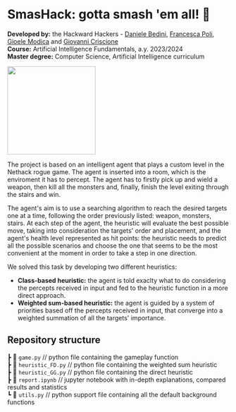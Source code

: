 # SmasHack: gotta smash 'em all! 👾

**Developed by:** the Hackward Hackers - [Daniele Bedini](https://github.com/danielebedini), [Francesca Poli](https://github.com/francescapoli98), [Gioele Modica](https://github.com/pavomod) and [Giovanni Criscione](https://github.com/gcriscione) \
**Course:** Artificial Intelligence Fundamentals, a.y. 2023/2024 \
**Master degree:** Computer Science, Artificial Intelligence curriculum 

<img src="https://apre.it/wp-content/uploads/2021/01/logo_uni-pisa.png" width="200" />

The project is based on an intelligent agent that plays a custom level in the Nethack rogue game. The agent is inserted into a room, which is the enviroment it has to percept. The agent has to firstly pick up and wield a weapon, then kill all the monsters and, finally, finish the level exiting through the stairs and win.

The agent's aim is to use a searching algorithm to reach the desired targets one at a time, following the order previously listed: weapon, monsters, stairs. At each step of the agent, the heuristic will evaluate the best possible move, taking into consideration the targets' order and placement, and the agent's health level represented as hit points: the heuristic needs to predict all the possible scenarios and choose the one that seems to be the most convenient at the moment in order to take a step in one direction. 

We solved this task by developing two different heuristics: 
- **Class-based heuristic:** the agent is told exaclty what to do considering the percepts received in input and fed to the heuristic function in a more direct approach.
- **Weighted sum-based heuristic:** the agent is guided by a system of priorities based off the percepts received in input, that converge into a weighted summation of all the targets' importance.


## Repository structure 
 ┣ 📄 `game.py`            // python file containing the gameplay function   
 ┣ 📄 `heuristic_FD.py`    // python file containing the weighted sum heuristic          
 ┣ 📄 `heuristic_GG.py`    // python file containing the direct heuristic    
 ┣ 📜 `report.ipynb`       // jupyter notebook with in-depth explanations, compared results and statistics  \
 ┗ 📄 `utils.py`           // python support file containing all the default background functions    